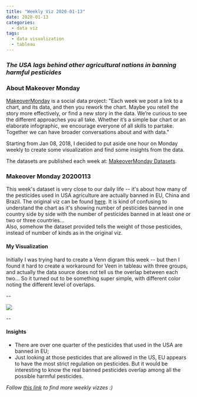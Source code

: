 ```yaml
---
title: "Weekly Viz 2020-01-13"
date: 2020-01-13
categories:
  - data viz
tags:
  - data visualization
  - tableau
---
```


### *The USA lags behind other agricultural nations in banning harmful pesticides*


### About Makeover Monday

[MakeoverMonday](http://www.makeovermonday.co.uk/) is a social data project:
"Each week we post a link to a chart, and its data, and then you rework the chart.
Maybe you retell the story more effectively, or find a new story in the data.
We’re curious to see the different approaches you all take. Whether it’s a simple bar chart or an elaborate infographic, we encourage everyone of all skills to partake.
Together we can have broader conversations about and with data."

Starting from Jan 08, 2018, I decided to put aside one hour on Monday weekly to create some visualization and find some insights from the data.

The datasets are published each week at: [MakeoverMonday Datasets](http://www.makeovermonday.co.uk/data/).

### Makeover Monday 20200113

This week's dataset is very close to our daily life -- it's about how many of the pesticides used in USA agriculture are actually banned in EU, China and Brazil. The original viz can be found [here](https://ehjournal.biomedcentral.com/articles/10.1186/s12940-019-0488-0/figures/1). It is kind of confusing to understand the chart as it's showing number of pesticides banned in one country side by side with the number of pesticides banned in at least one or two or three countries...  
Also, somehow the dataset provided tells the weight of those pesticides, instead of number of kinds as in the original viz.  

#### My Visualization

Initially I was trying hard to create a Venn digram this week -- but then I found it hard to create a workaround for Veen in tableau with three groups, and actually the data source does not tell us the overlap between each two... So it turned out to be something super simple, with different color noting the different level of overlaps.  

--  
<div class='tableauPlaceholder' id='viz1578964188431' style='position: relative'>
<noscript><a href='#'>
  <img alt=' ' src='https:&#47;&#47;public.tableau.com&#47;static&#47;images&#47;Ma&#47;MakeOverMonday20200106UseofharmfulpesticidesinUSagriculture&#47;UseofharmfulpesticidesinUSagriculture&#47;1_rss.png' style='border: none' />
</a></noscript>
<object class='tableauViz'  style='display:none;'>
  <param name='host_url' value='https%3A%2F%2Fpublic.tableau.com%2F' />
  <param name='embed_code_version' value='3' />
  <param name='site_root' value='' />
  <param name='name' value='MakeOverMonday20200106UseofharmfulpesticidesinUSagriculture&#47;UseofharmfulpesticidesinUSagriculture' />
  <param name='tabs' value='no' />
  <param name='toolbar' value='yes' />
  <param name='static_image' value='https:&#47;&#47;public.tableau.com&#47;static&#47;images&#47;Ma&#47;MakeOverMonday20200106UseofharmfulpesticidesinUSagriculture&#47;UseofharmfulpesticidesinUSagriculture&#47;1.png' />
  <param name='animate_transition' value='yes' />
  <param name='display_static_image' value='yes' />
  <param name='display_spinner' value='yes' />
  <param name='display_overlay' value='yes' />
  <param name='display_count' value='yes' />
</object></div>              
<script type='text/javascript'>         
  var divElement = document.getElementById('viz1578964188431');   
  var vizElement = divElement.getElementsByTagName('object')[0];        
  if ( divElement.offsetWidth > 800 ) { vizElement.style.width='1000px';vizElement.style.height='627px';} else if ( divElement.offsetWidth > 500 ) { vizElement.style.width='1000px';vizElement.style.height='627px';} else { vizElement.style.width='100%';vizElement.style.height='727px';}   
  var scriptElement = document.createElement('script');             
  scriptElement.src = 'https://public.tableau.com/javascripts/api/viz_v1.js';       
  vizElement.parentNode.insertBefore(scriptElement, vizElement);         
</script>
  
  
--  

#### Insights
* There are over one quarter of the pesticides that used in the USA are banned in EU;  
* Just looking at those pesticides that are allowed in the US, EU appears to have the most strict regulation on pesticides. But it would be interesting to know the real banned pesticides overlap among all the possible harmful pesticides.    


*Follow [this link](https://yudong-94.github.io/personal-website/project/MakeOverMonday2020/) to find more weekly vizzes :)*